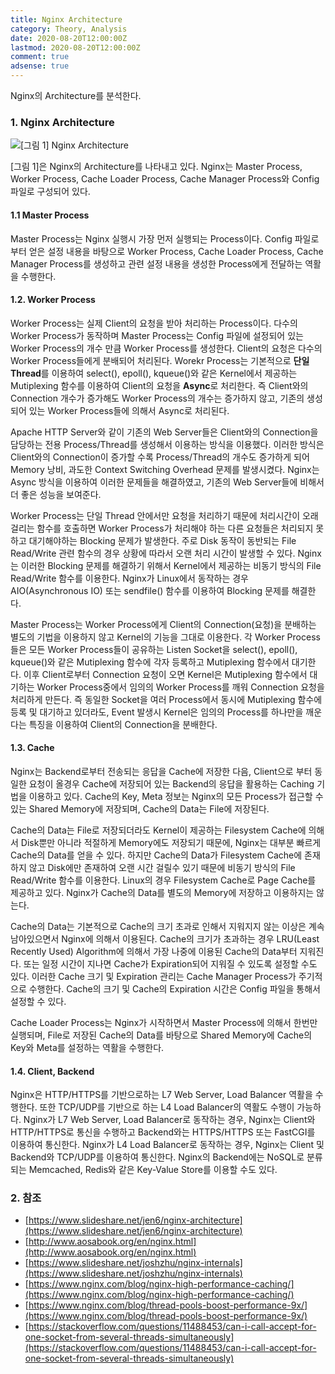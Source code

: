 ```yaml
---
title: Nginx Architecture
category: Theory, Analysis
date: 2020-08-20T12:00:00Z
lastmod: 2020-08-20T12:00:00Z
comment: true
adsense: true
---
```


Nginx의 Architecture를 분석한다.

### 1. Nginx Architecture

![[그림 1] Nginx Architecture]({{site.baseurl}}/images/theory_analysis/Nginx_Architecture/Nginx_Architecture.PNG)

[그림 1]은 Nginx의 Architecture를 나타내고 있다. Nginx는 Master Process, Worker Process, Cache Loader Process, Cache Manager Process와 Config 파일로 구성되어 있다.

#### 1.1 Master Process

Master Process는 Nginx 실행시 가장 먼저 실행되는 Process이다. Config 파일로 부터 얻은 설정 내용을 바탕으로 Worker Process, Cache Loader Process, Cache Manager Process를 생성하고 관련 설정 내용을 생성한 Process에게 전달하는 역활을 수행한다.

#### 1.2. Worker Process

Worker Process는 실제 Client의 요청을 받아 처리하는 Process이다. 다수의 Worker Process가 동작하며 Master Process는 Config 파일에 설정되어 있는 Worker Process의 개수 만큼 Worker Process를 생성한다. Client의 요청은 다수의 Worker Process들에게 분배되어 처리된다. Worekr Process는 기본적으로 **단일 Thread**를 이용하여 select(), epoll(), kqueue()와 같은 Kernel에서 제공하는 Mutiplexing 함수를 이용하여 Client의 요청을 **Async**로 처리한다. 즉 Client와의 Connection 개수가 증가해도 Worker Process의 개수는 증가하지 않고, 기존의 생성되어 있는 Worker Process들에 의해서 Async로 처리된다.

Apache HTTP Server와 같이 기존의 Web Server들은 Client와의 Connection을 담당하는 전용 Process/Thread를 생성해서 이용하는 방식을 이용했다. 이러한 방식은 Client와의 Connection이 증가할 수록 Process/Thread의 개수도 증가하게 되어 Memory 낭비, 과도한 Context Switching Overhead 문제를 발생시켰다. Nginx는 Async 방식을 이용하여 이러한 문제들을 해결하였고, 기존의 Web Server들에 비해서 더 좋은 성능을 보여준다.

Worker Process는 단일 Thread 안에서만 요청을 처리하기 때문에 처리시간이 오래 걸리는 함수를 호출하면 Worker Process가 처리해야 하는 다른 요청들은 처리되지 못하고 대기해야하는 Blocking 문제가 발생한다. 주로 Disk 동작이 동반되는 File Read/Write 관련 함수의 경우 상황에 따라서 오랜 처리 시간이 발생할 수 있다. Nginx는 이러한 Blocking 문제를 해결하기 위해서 Kernel에서 제공하는 비동기 방식의 File Read/Write 함수를 이용한다. Nginx가 Linux에서 동작하는 경우 AIO(Asynchronous IO) 또는 sendfile() 함수를 이용하여 Blocking 문제를 해결한다.

Master Process는 Worker Process에게 Client의 Connection(요청)을 분배하는 별도의 기법을 이용하지 않고 Kernel의 기능을 그대로 이용한다. 각 Worker Process들은 모든 Worker Process들이 공유하는 Listen Socket을 select(), epoll(), kqueue()와 같은 Mutiplexing 함수에 각자 등록하고 Mutiplexing 함수에서 대기한다. 이후 Client로부터 Connection 요청이 오면 Kernel은 Mutiplexing 함수에서 대기하는 Worker Process중에서 임의의 Worker Process를 깨워 Connection 요청을 처리하게 만든다. 즉 동일한 Socket을 여러 Process에서 동시에 Mutiplexing 함수에 등록 및 대기하고 있더라도, Event 발생시 Kernel은 임의의 Process를 하나만을 깨운다는 특징을 이용하여 Client의 Connection을 분배한다.

#### 1.3. Cache

Nginx는 Backend로부터 전송되는 응답을 Cache에 저장한 다음, Client으로 부터 동일한 요청이 올경우 Cache에 저장되어 있는 Backend의 응답을 활용하는 Caching 기법을 이용하고 있다. Cache의 Key, Meta 정보는 Nginx의 모든 Process가 접근할 수 있는 Shared Memory에 저장되며, Cache의 Data는 File에 저장된다. 

Cache의 Data는 File로 저장되더라도 Kernel이 제공하는 Filesystem Cache에 의해서 Disk뿐만 아니라 적절하게 Memory에도 저장되기 때문에, Nginx는 대부분 빠르게 Cache의 Data를 얻을 수 있다. 하지만 Cache의 Data가 Filesystem Cache에 존재하지 않고 Disk에만 존재하여 오랜 시간 걸릴수 있기 때문에 비동기 방식의 File Read/Write 함수를 이용한다. Linux의 경우 Filesystem Cache로 Page Cache를 제공하고 있다. Nginx가 Cache의 Data를 별도의 Memory에 저장하고 이용하지는 않는다.

Cache의 Data는 기본적으로 Cache의 크기 초과로 인해서 지워지지 않는 이상은 계속 남아있으면서 Nginx에 의해서 이용된다. Cache의 크기가 초과하는 경우 LRU(Least Recently Used) Algorithm에 의해서 가장 나중에 이용된 Cache의 Data부터 지워진다. 또는 일정 시간이 지나면 Cache가 Expiration되어 지워질 수 있도록 설정할 수도 있다. 이러한 Cache 크기 및 Expiration 관리는 Cache Manager Process가 주기적으로 수행한다. Cache의 크기 및 Cache의 Expiration 시간은 Config 파일을 통해서 설정할 수 있다.

Cache Loader Process는 Nginx가 시작하면서 Master Process에 의해서 한번만 실행되며, File로 저장된 Cache의 Data를 바탕으로 Shared Memory에 Cache의 Key와 Meta를 설정하는 역활을 수행한다.

#### 1.4. Client, Backend

Nginx은 HTTP/HTTPS를 기반으로하는 L7 Web Server, Load Balancer 역활을 수행한다. 또한 TCP/UDP를 기반으로 하는 L4 Load Balancer의 역활도 수행이 가능하다. Nginx가 L7 Web Server, Load Balancer로 동작하는 경우, Nginx는 Client와 HTTP/HTTPS로 통신을 수행하고 Backend와는 HTTPS/HTTPS 또는 FastCGI를 이용하여 통신한다. Nginx가 L4 Load Balancer로 동작하는 경우, Nginx는 Client 및 Backend와 TCP/UDP를 이용하여 통신한다. Nginx의 Backend에는 NoSQL로 분류되는 Memcached, Redis와 같은 Key-Value Store를 이용할 수도 있다.

### 2. 참조

* [https://www.slideshare.net/jen6/nginx-architecture](https://www.slideshare.net/jen6/nginx-architecture)
* [http://www.aosabook.org/en/nginx.html](http://www.aosabook.org/en/nginx.html)
* [https://www.slideshare.net/joshzhu/nginx-internals](https://www.slideshare.net/joshzhu/nginx-internals)
* [https://www.nginx.com/blog/nginx-high-performance-caching/](https://www.nginx.com/blog/nginx-high-performance-caching/)
* [https://www.nginx.com/blog/thread-pools-boost-performance-9x/](https://www.nginx.com/blog/thread-pools-boost-performance-9x/)
* [https://stackoverflow.com/questions/11488453/can-i-call-accept-for-one-socket-from-several-threads-simultaneously](https://stackoverflow.com/questions/11488453/can-i-call-accept-for-one-socket-from-several-threads-simultaneously)